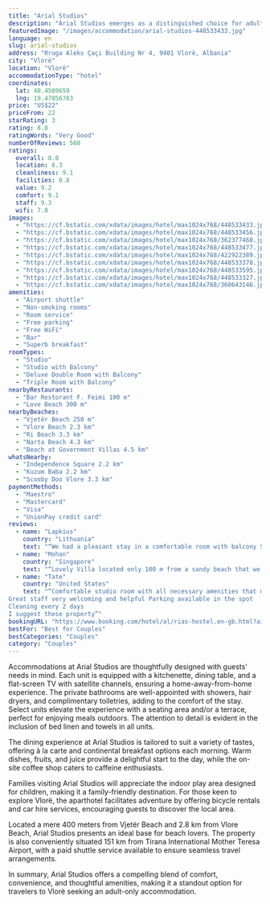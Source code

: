 ```yaml
---
title: "Arial Studios"
description: "Arial Studios emerges as a distinguished choice for adult travelers seeking a serene getaway in Vlorë, offering a unique blend of comfort and convenience with its garden, bar, and barbecue facilities."
featuredImage: "/images/accommodation/arial-studios-448533433.jpg"
language: en
slug: arial-studios
address: "Rruga Aleks Çaçi Building Nr 4, 9401 Vlorë, Albania"
city: "Vlorë"
location: "Vlorë"
accommodationType: "hotel"
coordinates:
  lat: 40.4589659
  lng: 19.47056783
price: "US$22"
priceFrom: 22
starRating: 3
rating: 8.8
ratingWords: "Very Good"
numberOfReviews: 560
ratings:
  overall: 8.8
  location: 8.3
  cleanliness: 9.1
  facilities: 8.8
  value: 9.2
  comfort: 9.1
  staff: 9.3
  wifi: 7.8
images:
  - "https://cf.bstatic.com/xdata/images/hotel/max1024x768/448533433.jpg?k=c7eb76f862914c58b66e990f94c99b3edc2647d029b68290b5700a2e087891b0&o=&hp=1"
  - "https://cf.bstatic.com/xdata/images/hotel/max1024x768/448533456.jpg?k=dc307c84dd32c1516fa48dc703e775ab8eb4517ab58c46802466f533d9a7993e&o=&hp=1"
  - "https://cf.bstatic.com/xdata/images/hotel/max1024x768/362377468.jpg?k=771b3dcd6999c6f0185715176f877f33818eb49feacd65af732c7f15e0da09ce&o=&hp=1"
  - "https://cf.bstatic.com/xdata/images/hotel/max1024x768/448533477.jpg?k=df17c0be380c7aa2f40269095822adc266fe8fc45a74d7f365ae4d783b6f576e&o=&hp=1"
  - "https://cf.bstatic.com/xdata/images/hotel/max1024x768/422922389.jpg?k=3b2c95efb6b36b09931be85a65f37464941ded0747212fd875af89382a3cbdc6&o=&hp=1"
  - "https://cf.bstatic.com/xdata/images/hotel/max1024x768/448533378.jpg?k=e592aedabc9df972522bdf6f45693b229a19b1ff827cd12e068e8c006fc4dbe7&o=&hp=1"
  - "https://cf.bstatic.com/xdata/images/hotel/max1024x768/448533595.jpg?k=18ebfdad13216a549c15c9afb563dc08b2ad582b49858ffc9c2c0156741a978f&o=&hp=1"
  - "https://cf.bstatic.com/xdata/images/hotel/max1024x768/448533327.jpg?k=574a82862effa2a569862556f06e6fb78ad180ec478d02a36f1418789008d03b&o=&hp=1"
  - "https://cf.bstatic.com/xdata/images/hotel/max1024x768/360643146.jpg?k=98aa5167b4c7f7848e3ac89cd5c4fc53bbd8699cb06dee8d8e33431beec54c56&o=&hp=1"
amenities:
  - "Airport shuttle"
  - "Non-smoking rooms"
  - "Room service"
  - "Free parking"
  - "Free WiFi"
  - "Bar"
  - "Superb breakfast"
roomTypes:
  - "Studio"
  - "Studio with Balcony"
  - "Deluxe Double Room with Balcony"
  - "Triple Room with Balcony"
nearbyRestaurants:
  - "Bar Restorant F. Feimi 100 m"
  - "Love Beach 300 m"
nearbyBeaches:
  - "Vjetër Beach 250 m"
  - "Vlore Beach 2.3 km"
  - "Ri Beach 3.3 km"
  - "Narta Beach 4.3 km"
  - "Beach at Government Villas 4.5 km"
whatsNearby:
  - "Independence Square 2.2 km"
  - "Kuzum Baba 2.2 km"
  - "Scooby Doo Vlore 3.3 km"
paymentMethods:
  - "Maestro"
  - "Mastercard"
  - "Visa"
  - "UnionPay credit card"
reviews:
  - name: "Lapkius"
    country: "Lithuania"
    text: "“We had a pleasant stay in a comfortable room with balcony Staff was very helpful and friendly”"
  - name: "Mohan"
    country: "Singapore"
    text: "“Lovely Villa located only 100 m from a sandy beach that we found easy to walk in and enjoy the views. Nice rooms and decorations. We had a kitchenette inside room which was very practical for our stay. Very helpful staff”"
  - name: "Tate"
    country: "United States"
    text: "“Comfortable studio room with all necessary amenities that made my stay pleasant Breakfast was served even in the room
Great staff very welcoming and helpful Parking available in the spot
Cleaning every 2 days
I suggest these property”"
bookingURL: "https://www.booking.com/hotel/al/rias-hostel.en-gb.html?aid=8035640"
bestFor: "Best for Couples"
bestCategories: "Couples"
category: "Couples"
---
```


Accommodations at Arial Studios are thoughtfully designed with guests' needs in mind. Each unit is equipped with a kitchenette, dining table, and a flat-screen TV with satellite channels, ensuring a home-away-from-home experience. The private bathrooms are well-appointed with showers, hair dryers, and complimentary toiletries, adding to the comfort of the stay. Select units elevate the experience with a seating area and/or a terrace, perfect for enjoying meals outdoors. The attention to detail is evident in the inclusion of bed linen and towels in all units.

The dining experience at Arial Studios is tailored to suit a variety of tastes, offering à la carte and continental breakfast options each morning. Warm dishes, fruits, and juice provide a delightful start to the day, while the on-site coffee shop caters to caffeine enthusiasts.

Families visiting Arial Studios will appreciate the indoor play area designed for children, making it a family-friendly destination. For those keen to explore Vlorë, the aparthotel facilitates adventure by offering bicycle rentals and car hire services, encouraging guests to discover the local area.

Located a mere 400 meters from Vjetër Beach and 2.8 km from Vlore Beach, Arial Studios presents an ideal base for beach lovers. The property is also conveniently situated 151 km from Tirana International Mother Teresa Airport, with a paid shuttle service available to ensure seamless travel arrangements.

In summary, Arial Studios offers a compelling blend of comfort, convenience, and thoughtful amenities, making it a standout option for travelers to Vlorë seeking an adult-only accommodation.